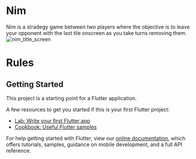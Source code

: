 # Nim

Nim is a stradegy game between two players where the objective is to leave your opponent with the last tile onscreen as you take turns removing them.
![nim_title_screen](https://user-images.githubusercontent.com/42105448/132406065-d3e2d2b1-7623-4bed-839f-ebef44339ecb.jpg)

# Rules

## Getting Started

This project is a starting point for a Flutter application.

A few resources to get you started if this is your first Flutter project:

- [Lab: Write your first Flutter app](https://flutter.dev/docs/get-started/codelab)
- [Cookbook: Useful Flutter samples](https://flutter.dev/docs/cookbook)

For help getting started with Flutter, view our
[online documentation](https://flutter.dev/docs), which offers tutorials,
samples, guidance on mobile development, and a full API reference.
